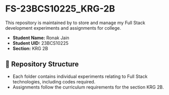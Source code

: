 # FS-23BCS10225_KRG-2B

This repository is maintained by to store and manage my Full Stack development experiments and assignments for college.

- **Student Name:** Ronak Jain
- **Student UID:** 23BCS10225
- **Section:** KRG 2B

## 📁 Repository Structure

- Each folder contains individual experiments relating to Full Stack technologies, including codes required.
- Assignments follow the curriculum requirements for the section KRG 2B.